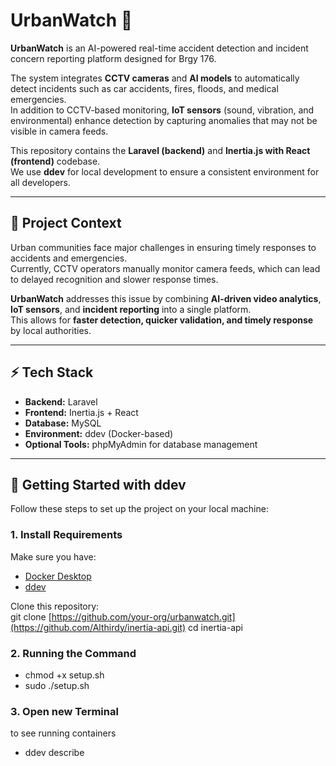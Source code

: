 # UrbanWatch 🚨  

**UrbanWatch** is an AI-powered real-time accident detection and incident concern reporting platform designed for Brgy 176.  

The system integrates **CCTV cameras** and **AI models** to automatically detect incidents such as car accidents, fires, floods, and medical emergencies.  
In addition to CCTV-based monitoring, **IoT sensors** (sound, vibration, and environmental) enhance detection by capturing anomalies that may not be visible in camera feeds.  

This repository contains the **Laravel (backend)** and **Inertia.js with React (frontend)** codebase.  
We use **ddev** for local development to ensure a consistent environment for all developers.  

---

## 📖 Project Context  

Urban communities face major challenges in ensuring timely responses to accidents and emergencies.  
Currently, CCTV operators manually monitor camera feeds, which can lead to delayed recognition and slower response times.  

**UrbanWatch** addresses this issue by combining **AI-driven video analytics**, **IoT sensors**, and **incident reporting** into a single platform.  
This allows for **faster detection, quicker validation, and timely response** by local authorities.  

---

## ⚡ Tech Stack

- **Backend:** Laravel  
- **Frontend:** Inertia.js + React  
- **Database:** MySQL  
- **Environment:** ddev (Docker-based)  
- **Optional Tools:** phpMyAdmin for database management  

---

## 🚀 Getting Started with ddev

Follow these steps to set up the project on your local machine:  

### 1. Install Requirements
Make sure you have:  
- [Docker Desktop](https://www.docker.com/products/docker-desktop/)  
- [ddev](https://ddev.readthedocs.io/en/stable/)  

Clone this repository:  
git clone [https://github.com/your-org/urbanwatch.git](https://github.com/Althirdy/inertia-api.git)
cd inertia-api

### 2. Running the Command
- chmod +x setup.sh
- sudo ./setup.sh

### 3. Open new Terminal
to see running containers
- ddev describe




